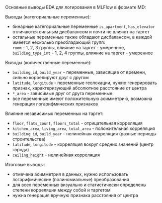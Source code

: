 Основные выводы EDA для логирования в MLFlow в формате MD:

Выводы (категориальные переменные):    
- бинарные категориальные переменные `is_apartment`, `has_elevator` отличаются сильным дисбалансом и почти не влияют на таргет
- остальные переменные также обладают дисбалансом, в каждой имеется несколько преобладающий групп:    
`room` - 1, 2, 3 группы, влияние на таргет - умеренное,    
`building_type_int` - 1, 2, 4 группы, влияние на таргет - умеренное

Выводы (количественные переменные):
- `building_id`, `build_year` - переменные, зависящие от времени, сильно коррелируют друг с другом    
- `latitude`, `longitude` - переменные геолокации, нужно генерировать признак, характеризующий абсолютное расстояние от центра 
- `*_area` - зависимые друг от друга переменные
- все переменные имеют положительную асимметрию, возможна генерация логарифмических признаков

Влияние независимых переменных на таргет:    
- `floor`, `flats_count`, `floors_total` - отрицательная корреляция
- `kitchen_area`, `living_area`, `total_area` - положительная корреляция
- `building_id`, `build_year` - нелинейная корреляция (разные периоды строительства)
- `latitude`, `longitude` - корреляция вокруг средних значений (центр города)
- `ceiling_height` - нелинейная корреляция    

Итоговые выводы:    
- отмечена асимметрия в данных, нужно использовать логарифмические (полиномиальные) преобразования
- для всех переменных визуально и статистически определены степени корреляции между собой и таргетом
- нужна генерация вручную признака расстояния от центра